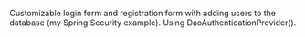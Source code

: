 Customizable login form and registration form with adding users
to the database (my Spring Security example).
Using DaoAuthenticationProvider().
